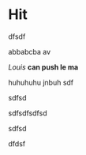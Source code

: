 # Hit

dfsdf

abbabcba
av

_Louis_ **can push le ma**

huhuhuhu
jnbuh
sdf

sdfsd

sdfsdfsdfsd

sdfsd

dfdsf
